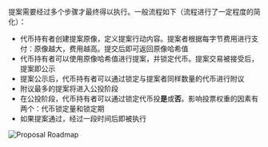提案需要经过多个步骤才最终得以执行。一般流程如下（流程进行了一定程度的简化）：

 - 代币持有者创建提案原像，定义提案行动内容。提案者根据每字节费用进行支付：原像越大，费用越高。提交后即可返回原像哈希值
 - 代币持有者可以使用原像哈希值进行提案，并锁定代币。提案交易被接受后，提案即公示
 - 提案公示后，代币持有者可以通过锁定与提案者同样数量的代币进行附议
 - 附议最多的提案将进入公投阶段
 - 在公投阶段，代币持有者可以通过锁定代币投**是**或**否**。影响投票权重的因素有两个：代币锁定量和锁定期
 - 如果提案通过，经过一段时间后即被执行

![Proposal Roadmap](/images/tokens/governance/proposals/governance-proposal-roadmap.png)